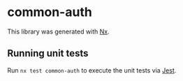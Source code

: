 # common-auth

This library was generated with [Nx](https://nx.dev).

## Running unit tests

Run `nx test common-auth` to execute the unit tests via [Jest](https://jestjs.io).
